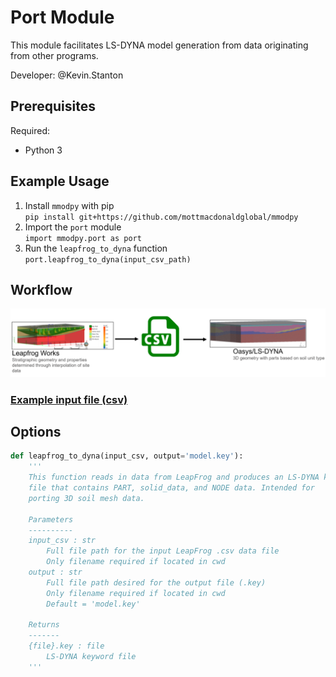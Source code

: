 # Port Module

This module facilitates LS-DYNA model generation from data originating from other programs.

<p>Developer: @Kevin.Stanton</p>


## Prerequisites

Required:
* Python 3
    
## Example Usage

1. Install `mmodpy` with pip <br />
`pip install git+https://github.com/mottmacdonaldglobal/mmodpy`
2. Import the `port` module <br />
`import mmodpy.port as port`
3. Run the `leapfrog_to_dyna` function <br />
`port.leapfrog_to_dyna(input_csv_path)`

## Workflow
![Diagram](https://github.com/mottmacdonaldglobal/mmodpy/blob/main/mmodpy/port/leapfrog_to_dyna.PNG)

### [Example input file (csv)](https://github.com/mottmacdonaldglobal/mmodpy/blob/main/mmodpy/etc/example_leapfrog_to_dyna_input.csv)


## Options    

```python
def leapfrog_to_dyna(input_csv, output='model.key'):
    '''
    This function reads in data from LeapFrog and produces an LS-DYNA keyword
    file that contains PART, solid_data, and NODE data. Intended for
    porting 3D soil mesh data.
    
    Parameters
    ----------     
    input_csv : str
        Full file path for the input LeapFrog .csv data file
        Only filename required if located in cwd
    output : str
        Full file path desired for the output file (.key)
        Only filename required if located in cwd
        Default = 'model.key'
    
    Returns
    -------
    {file}.key : file
        LS-DYNA keyword file
    '''
```
